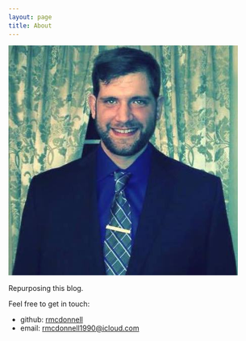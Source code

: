 ```yaml
---
layout: page
title: About
---
```

![Bobby's Suit](/images/bobbies.jpg)

Repurposing this blog.

Feel free to get in touch:

- github: [rmcdonnell](https://github.com/rmcdonnell)
- email: <a href="mailto:rmcdonnell1990@icloud.com">rmcdonnell1990@icloud.com<a/>





